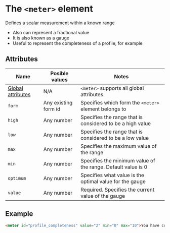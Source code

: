 # The `<meter>` element
Defines a scalar measurement within a known range

- Also can represent a fractional value
- It is also known as a gauge
- Useful to represent the completeness of a profile, for example

## Attributes
| Name | Posible values | Notes |
|-|-|-|
| [Global attributes](../first-steps/global-attributes.md) | N/A | `<meter>` supports all global attributes. |
| `form` | Any existing form id | Specifies which form the `<meter>` element belongs to |
| `high` | Any number | Specifies the range that is considered to be a high value |
| `low` | Any number | Specifies the range that is considered to be a low value |
| `max` | Any number | Specifies the maximum value of the range |
| `min` | Any number | Specifies the minimum value of the range. Default value is 0 |
| `optimum` | Any number | Specifies what value is the optimal value for the gauge |
| `value` | Any number | Required. Specifies the current value of the gauge |

## Example
```html
<meter id="profile_completeness" value="2" min="0" max="10">You have completed 2 steps out of 10 to complete your profile</meter>
```